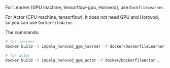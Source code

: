 For Learner (GPU machine, tensorflow-gpu, Horovod), use `DockfileLearner`.

For Actor (CPU machine, tensorflow), it does not need GPU and Horovod, so you can use `DockerfileActor`. 

The commands:
```bash
# for learner
docker build -t impala_horovod_gym_learner -f docker/DockerfileLearner .

# for actor
docker build -t impala_horovod_gym_actor -f docker/DockerfileActor .
```